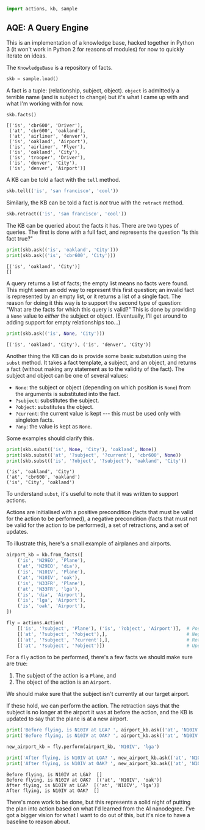 

```python
import actions, kb, sample
```

## AQE: A Query Engine

This is an implementation of a knowledge base, hacked together in Python
3 (it won't work in Python 2 for reasons of modules) for now to quickly
iterate on ideas.

The `KnowledgeBase` is a repository of facts.


```python
skb = sample.load()
```

A fact is a tuple: (relationship, subject, object). `object` is admittedly a terrible name (and is subject to change) but it's what I came up with and what I'm working with for now.


```python
skb.facts()
```




    [('is', 'cbr600', 'Driver'),
     ('at', 'cbr600', 'oakland'),
     ('at', 'airliner', 'denver'),
     ('is', 'oakland', 'Airport'),
     ('is', 'airliner', 'Flyer'),
     ('is', 'oakland', 'City'),
     ('is', 'trooper', 'Driver'),
     ('is', 'denver', 'City'),
     ('is', 'denver', 'Airport')]



A KB can be told a fact with the `tell` method.


```python
skb.tell(('is', 'san francisco', 'cool'))
```

Similarly, the KB can be told a fact is *not* true with the `retract` method.


```python
skb.retract(('is', 'san francisco', 'cool'))
```

The KB can be queried about the facts it has. There are two types of queries. The first is done with a full fact, and represents the question "Is this fact true?"


```python
print(skb.ask(('is', 'oakland', 'City')))
print(skb.ask(('is', 'cbr600', 'City')))
```

    [('is', 'oakland', 'City')]
    []


A query returns a list of facts; the empty list means no facts were found. This might seem an odd way to represent this first question; an invalid fact is represented by an empty list, or it returns a list of a single fact. The reason for doing it this way is to support the second type of question: "What are the facts for which this query is valid?" This is done by providing a `None` value to *either* the subject or object. (Eventually, I'll get around to adding support for empty relationships too...)


```python
print(skb.ask(('is', None, 'City')))
```

    [('is', 'oakland', 'City'), ('is', 'denver', 'City')]


Another thing the KB can do is provide some basic substution using the `subst` method. It takes a fact template, a subject, and an object, and returns a fact (without making any statement as to the validity of the fact). The subject and object can be one of several values:

+ `None`: the subject or object (depending on which position is `None`) from the arguments is substituted into the fact.
+ `?subject`: substitutes the subject.
+ `?object`: substitutes the object.
+ `?current`: the current value is kept --- this must be used only with singleton facts.
+ `?any`: the value is kept as `None`.

Some examples should clarify this.


```python
print(skb.subst(('is', None, 'City'), 'oakland', None))
print(skb.subst(('at', '?subject', '?current'), 'cbr600', None))
print(skb.subst(('is', '?object', '?subject'), 'oakland', 'City'))
```

    ('is', 'oakland', 'City')
    ('at', 'cbr600', 'oakland')
    ('is', 'City', 'oakland')


To understand `subst`, it's useful to note that it was written to support actions.

Actions are initialised with a positive precondition (facts that must be valid for the action to be performed), a negative precondition (facts that must not be valid for the action to be performed), a set of retractions, and a set of updates.

To illustrate this, here's a small example of airplanes and airports.


```python
airport_kb = kb.from_facts([
    ('is', 'N29EO', 'Plane'),
    ('at', 'N29EO', 'dia'),
    ('is', 'N10IV', 'Plane'),
    ('at', 'N10IV', 'oak'),
    ('is', 'N33FR', 'Plane'),
    ('at', 'N33FR', 'lga'),
    ('is', 'dia', 'Airport'),
    ('is', 'lga', 'Airport'),
    ('is', 'oak', 'Airport'),
])

fly = actions.Action(
    [('is', '?subject', 'Plane'), ('is', '?object', 'Airport')],  # Positive preconditions.
    [('at', '?subject', '?object'),],                             # Negative preconditions.
    [('at', '?subject', '?current'),],                            # Retractions.
    [('at', '?subject', '?object')])                              # Updates.
```

For a `fly` action to be performed, there's a few facts we should make sure are true:

1. The subject of the action is a `Plane`, and
2. The object of the action is an `Airport`.

We should make sure that the subject isn't currently at our target airport.

If these hold, we can perform the action. The retraction says that the subject is no longer at the airport it was at before the action, and the KB is updated to say that the plane is at a new airport.


```python
print('Before flying, is N10IV at LGA? ', airport_kb.ask(('at', 'N10IV', 'lga')))
print('Before flying, is N10IV at OAK? ', airport_kb.ask(('at', 'N10IV', 'oak')))

new_airport_kb = fly.perform(airport_kb, 'N10IV', 'lga')

print('After flying, is N10IV at LGA? ', new_airport_kb.ask(('at', 'N10IV', 'lga')))
print('After flying, is N10IV at OAK? ', new_airport_kb.ask(('at', 'N10IV', 'oak')))
```

    Before flying, is N10IV at LGA?  []
    Before flying, is N10IV at OAK?  [('at', 'N10IV', 'oak')]
    After flying, is N10IV at LGA?  [('at', 'N10IV', 'lga')]
    After flying, is N10IV at OAK?  []


There's more work to be done, but this represents a solid night of putting the plan into action based on what I'd learned from the AI nanodegree. I've got a bigger vision for what I want to do out of this, but it's nice to have a baseline to reason about.
